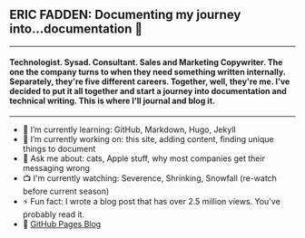 ## ERIC FADDEN: Documenting my journey into...documentation 👋
___
#### Technologist. Sysad. Consultant. Sales and Marketing Copywriter. The one the company turns to when they need something written internally. Separately, they're five different careers. Together, well, they're me. I've decided to put it all together and start a journey into documentation and technical writing. This is where I'll journal and blog it.
___

- 🌱 I’m currently learning: GitHub, Markdown, Hugo, Jekyll
- 🔭 I’m currently working on: this site, adding content, finding unique things to document 
- 💬 Ask me about: cats, Apple stuff, why most companies get their messaging wrong
- :tv: I'm currently watching: Severence, Shrinking, Snowfall (re-watch before current season)
- ⚡ Fun fact: I wrote a blog post that has over 2.5 million views. You've probably read it.
- :link: [GitHub Pages Blog](https://docthethings.github.io)
